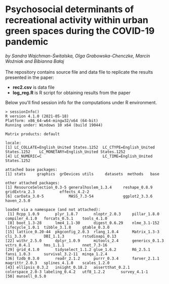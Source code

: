 # Psychosocial determinants of recreational activity within urban green spaces during the COVID-19 pandemic
<i> by Sandra Wajchman-Świtalska, Olga Grabowska-Chenczke, Marcin Woźniak and Bibianna Bałaj </i>
<br>
<br>
The repository contains source file and data file to replicate the results presented in the paper:

* <b>rec2.csv</b> is data file
* <b>log_reg.R</b> is R script for obtaining results from the paper

Below you'll find session info for the computations under R environment.

```
> sessionInfo()
R version 4.1.0 (2021-05-18)
Platform: x86_64-w64-mingw32/x64 (64-bit)
Running under: Windows 10 x64 (build 19044)

Matrix products: default

locale:
[1] LC_COLLATE=English_United States.1252  LC_CTYPE=English_United States.1252    LC_MONETARY=English_United States.1252
[4] LC_NUMERIC=C                           LC_TIME=English_United States.1252    

attached base packages:
[1] stats     graphics  grDevices utils     datasets  methods   base     

other attached packages:
[1] ResourceSelection_0.3-5 generalhoslem_1.3.4     reshape_0.8.9           gridExtra_2.3           effects_4.2-2          
[6] carData_3.0-5           MASS_7.3-54             ggplot2_3.3.6           haven_2.5.0            

loaded via a namespace (and not attached):
 [1] Rcpp_1.0.9       plyr_1.8.7       nloptr_2.0.3     pillar_1.8.0     compiler_4.1.0   forcats_0.5.1    tools_4.1.0     
 [8] boot_1.3-28      lme4_1.1-30      digest_0.6.29    nlme_3.1-152     lifecycle_1.0.1  tibble_3.1.8     gtable_0.3.0    
[15] lattice_0.20-44  pkgconfig_2.0.3  rlang_1.0.4      Matrix_1.3-3     cli_3.3.0        DBI_1.1.3        rstudioapi_0.13 
[22] withr_2.5.0      dplyr_1.0.9      mitools_2.4      generics_0.1.3   vctrs_0.4.1      hms_1.1.1        nnet_7.3-16     
[29] grid_4.1.0       tidyselect_1.1.2 glue_1.6.2       R6_2.5.1         fansi_1.0.3      survival_3.2-11  minqa_1.2.4     
[36] tzdb_0.3.0       readr_2.1.2      purrr_0.3.4      farver_2.1.1     magrittr_2.0.3   splines_4.1.0    scales_1.2.0    
[43] ellipsis_0.3.2   insight_0.18.2   assertthat_0.2.1 colorspace_2.0-3 labeling_0.4.2   utf8_1.2.2       survey_4.1-1    
[50] munsell_0.5.0 
```
